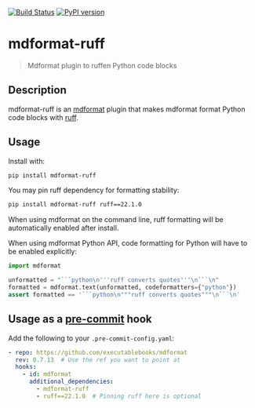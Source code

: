 [![Build Status](https://github.com/hukkinj1/mdformat-ruff/workflows/Tests/badge.svg?branch=master)](<https://github.com/hukkinj1/mdformat-ruff/actions?query=workflow%3ATests+branch%3Amaster+event%3Apush>)
[![PyPI version](https://badge.fury.io/py/mdformat-ruff.svg)](<https://badge.fury.io/py/mdformat-ruff>)

# mdformat-ruff
> Mdformat plugin to ruffen Python code blocks

## Description
mdformat-ruff is an [mdformat](https://github.com/executablebooks/mdformat) plugin
that makes mdformat format Python code blocks with [ruff](https://github.com/psf/ruff).
## Usage
Install with:
```bash
pip install mdformat-ruff
```
You may pin ruff dependency for formatting stability:
```bash
pip install mdformat-ruff ruff==22.1.0
```

When using mdformat on the command line, ruff formatting will be automatically enabled after install.

When using mdformat Python API, code formatting for Python will have to be enabled explicitly:
````python
import mdformat

unformatted = "```python\n'''ruff converts quotes'''\n```\n"
formatted = mdformat.text(unformatted, codeformatters={"python"})
assert formatted == '```python\n"""ruff converts quotes"""\n```\n'
````

## Usage as a [pre-commit](https://pre-commit.com) hook

Add the following to your `.pre-commit-config.yaml`:
```yaml
- repo: https://github.com/executablebooks/mdformat
  rev: 0.7.13  # Use the ref you want to point at
  hooks:
    - id: mdformat
      additional_dependencies:
        - mdformat-ruff
        - ruff==22.1.0  # Pinning ruff here is optional
```
